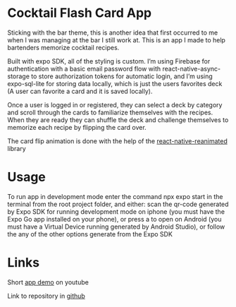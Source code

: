 # Cocktail Flash Card App

Sticking with the bar theme, this is another idea that first occurred to me when I was managing at the bar I still work at. This is an app I made to help bartenders memorize cocktail recipes.

Built with expo SDK, all of the styling is custom. I’m using Firebase for authentication with a basic email password flow with react-native-async-storage to store authorization tokens for automatic login, and I’m using expo-sql-lite for storing data locally, which is just the users favorites deck (A user can favorite a card and it is saved locally).

Once a user is logged in or registered, they can select a deck by category and scroll through the cards to familiarize themselves with the recipes. When they are ready they can shuffle the deck and challenge themselves to memorize each recipe by flipping the card over.

The card flip animation is done with the help of the [react-native-reanimated](https://www.npmjs.com/package/react-native-reanimated) library

# Usage

To run app in development mode enter the command npx expo start in the terminal from the root project folder, and either: scan the qr-code generated by Expo SDK for running development mode on iphone (you must have the Expo Go app installed on your phone), or press a to open on Android (you must have a Virtual Device running generated by Android Studio), or follow the any of the other options generate from the Expo SDK

# Links

Short [app demo](https://www.youtube.com/watch?v=XrG5tiEZ7MI&t=11s) on youtube

Link to repository in [github](https://github.com/mjay88/bartender-flashcard-app)
